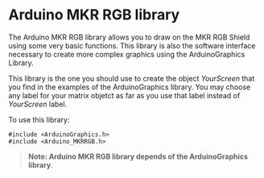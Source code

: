# Arduino MKR RGB library


The Arduino MKR RGB library allows you to draw on the MKR RGB Shield using some very basic functions. This library is also the software interface necessary to create more complex graphics using the ArduinoGraphics Library.

This library is the one you should use to create the object _YourScreen_ that you find in the examples of the ArduinoGraphics library. You may choose any label for your matrix objetct as far as you use that label instead of _YourScreen_ label. 

To use this library:

```
#include <ArduinoGraphics.h>
#include <Arduino_MKRRGB.h>
```

> **Note: Arduino MKR RGB library depends of the ArduinoGraphics library**. 